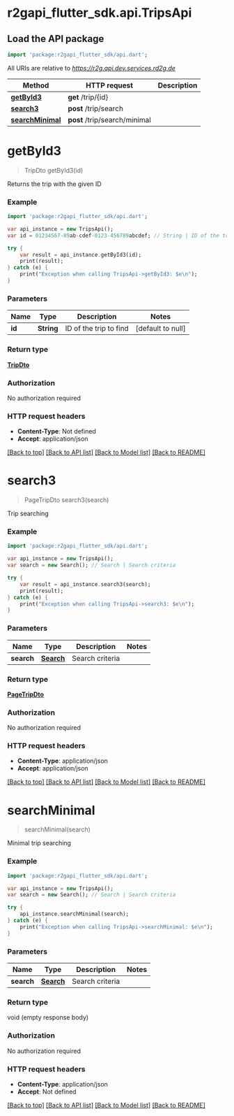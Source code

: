 # r2gapi_flutter_sdk.api.TripsApi

## Load the API package
```dart
import 'package:r2gapi_flutter_sdk/api.dart';
```

All URIs are relative to *https://r2g.api.dev.services.rd2g.de*

Method | HTTP request | Description
------------- | ------------- | -------------
[**getById3**](TripsApi.md#getById3) | **get** /trip/{id} | 
[**search3**](TripsApi.md#search3) | **post** /trip/search | 
[**searchMinimal**](TripsApi.md#searchMinimal) | **post** /trip/search/minimal | 


# **getById3**
> TripDto getById3(id)



Returns the trip with the given ID

### Example 
```dart
import 'package:r2gapi_flutter_sdk/api.dart';

var api_instance = new TripsApi();
var id = 01234567-89ab-cdef-0123-456789abcdef; // String | ID of the trip to find

try { 
    var result = api_instance.getById3(id);
    print(result);
} catch (e) {
    print("Exception when calling TripsApi->getById3: $e\n");
}
```

### Parameters

Name | Type | Description  | Notes
------------- | ------------- | ------------- | -------------
 **id** | **String**| ID of the trip to find | [default to null]

### Return type

[**TripDto**](TripDto.md)

### Authorization

No authorization required

### HTTP request headers

 - **Content-Type**: Not defined
 - **Accept**: application/json

[[Back to top]](#) [[Back to API list]](../README.md#documentation-for-api-endpoints) [[Back to Model list]](../README.md#documentation-for-models) [[Back to README]](../README.md)

# **search3**
> PageTripDto search3(search)



Trip searching

### Example 
```dart
import 'package:r2gapi_flutter_sdk/api.dart';

var api_instance = new TripsApi();
var search = new Search(); // Search | Search criteria

try { 
    var result = api_instance.search3(search);
    print(result);
} catch (e) {
    print("Exception when calling TripsApi->search3: $e\n");
}
```

### Parameters

Name | Type | Description  | Notes
------------- | ------------- | ------------- | -------------
 **search** | [**Search**](Search.md)| Search criteria | 

### Return type

[**PageTripDto**](PageTripDto.md)

### Authorization

No authorization required

### HTTP request headers

 - **Content-Type**: application/json
 - **Accept**: application/json

[[Back to top]](#) [[Back to API list]](../README.md#documentation-for-api-endpoints) [[Back to Model list]](../README.md#documentation-for-models) [[Back to README]](../README.md)

# **searchMinimal**
> searchMinimal(search)



Minimal trip searching

### Example 
```dart
import 'package:r2gapi_flutter_sdk/api.dart';

var api_instance = new TripsApi();
var search = new Search(); // Search | Search criteria

try { 
    api_instance.searchMinimal(search);
} catch (e) {
    print("Exception when calling TripsApi->searchMinimal: $e\n");
}
```

### Parameters

Name | Type | Description  | Notes
------------- | ------------- | ------------- | -------------
 **search** | [**Search**](Search.md)| Search criteria | 

### Return type

void (empty response body)

### Authorization

No authorization required

### HTTP request headers

 - **Content-Type**: application/json
 - **Accept**: Not defined

[[Back to top]](#) [[Back to API list]](../README.md#documentation-for-api-endpoints) [[Back to Model list]](../README.md#documentation-for-models) [[Back to README]](../README.md)


